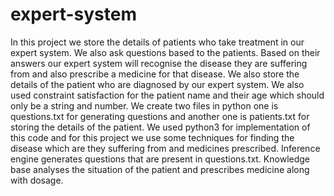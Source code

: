 # expert-system
In this project we store the details of patients who take treatment in our expert system. We also ask questions based to the patients. Based on their answers our expert system will recognise the disease they are suffering from and also prescribe a medicine for that disease. We also store the details of the patient who are diagnosed by our expert system. We also used constraint satisfaction for the patient name and their age which should only be a string and number. We create two files in python one is questions.txt for generating questions and another one is patients.txt for storing the details of the patient. We used python3 for implementation of this code and for this project we use some techniques for finding the disease which are they suffering from and medicines prescribed. Inference engine generates questions that are present in questions.txt. Knowledge base analyses the situation of the patient and prescribes medicine along with dosage.

